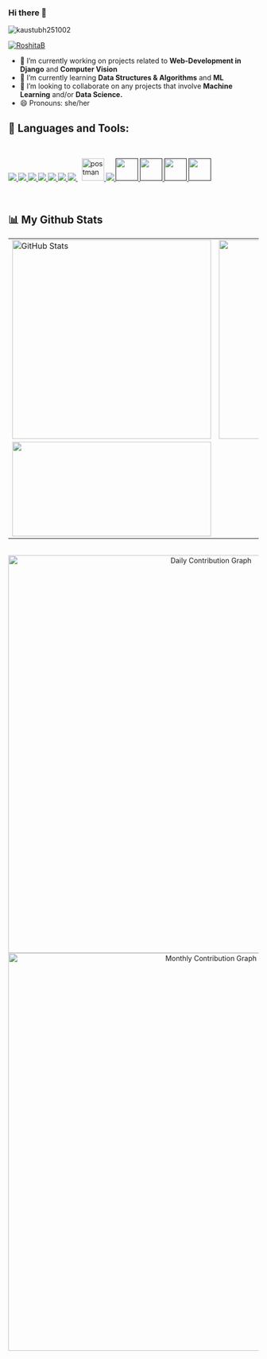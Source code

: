 ### Hi there 👋
<p align="left"> <img src="https://komarev.com/ghpvc/?username=RoshitaB&label=Profile%20views&color=0e75b6&style=flat" alt="kaustubh251002" /> </p>

<p align="left"> <a href="https://github.com/ryo-ma/github-profile-trophy"><img src="https://github-profile-trophy.vercel.app/?username=RoshitaB" alt="RoshitaB" /></a> </p>

<!-- **RoshitaB/RoshitaB** is a ✨ _special_ ✨ repository because its `README.md` (this file) appears on your GitHub profile. -->

- 🔭 I’m currently working on projects related to **Web-Development in Django** and **Computer Vision** 
- 🌱 I’m currently learning **Data Structures & Algorithms** and **ML**
- 👯 I’m looking to collaborate on any projects that involve **Machine Learning** and/or **Data Science.**
- 😄 Pronouns: she/her


## 🚀 Languages and Tools:
<br>

<p align="left"> 
    <a href="https://www.java.com" target="_blank"> <img src="https://img.icons8.com/color/48/000000/java-coffee-cup-logo.png"/> </a>
    <a href="https://developer.mozilla.org/en-US/docs/Web/JavaScript" target="_blank"> <img src="https://img.icons8.com/color/48/000000/javascript.png"/> </a> 
    <a href="https://www.w3.org/html/" target="_blank"> <img src="https://img.icons8.com/color/48/000000/html-5.png"/> </a> 
    <a href="https://www.w3schools.com/css/" target="_blank"> <img src="https://img.icons8.com/color/48/000000/css3.png"/> </a> 
    <a href="https://getbootstrap.com" target="_blank"> <img src="https://img.icons8.com/color/48/000000/bootstrap.png"/> </a> 
    <a href="https://www.python.org" target="_blank"> <img src="https://img.icons8.com/color/48/000000/python.png"/> </a> 
    <a style="padding-right:8px;" href="https://www.mysql.com/" target="_blank"> <img src="https://img.icons8.com/fluent/50/000000/mysql-logo.png"/> </a>
    <a href="https://postman.com" target="_blank"> <img src="https://www.vectorlogo.zone/logos/getpostman/getpostman-icon.svg" alt="postman" width="45" height="45"/> </a>   
    <a href="https://git-scm.com/" target="_blank"> <img src="https://img.icons8.com/color/48/000000/git.png"/> </a> 
    <a href="" target="_blank"> <img src="https://img.icons8.com/color/48/000000/c-plus-plus-logo.png" width="45" height="45"/> </a> 
    <a href="" target="_blank"><img src="https://img.icons8.com/color/48/000000/c-programming.png" width="45" height="45"/> </a> 
    <a href="" target="_blank"><img src="https://img.icons8.com/color/48/000000/postgreesql.png" width="45" height="45"/> </a> 
    <a href="" target="_blank"><img src="https://img.icons8.com/color/50/000000/django.png" width="45" height="45"/> </a> 

</p>
<br/>


## 📊 My Github Stats


<div>
    <p align="center">
        <div align="center">
            <table>
                <tr>
                    <td>
                        <img width=400 src="https://github-readme-streak-stats.herokuapp.com/?user=RoshitaB&&show_icons=true&&theme=algolia"  alt="GitHub Stats" />
                    </td>
                    <td>
                        <img width=400 src="https://github-readme-stats.vercel.app/api?username=RoshitaB&&show_icons=true&theme=algolia">
                    </td>
                </tr>
                <tr>
                    <td>
                        <img width=400 height=190 src="https://github-readme-stats.vercel.app/api/top-langs/?username=RoshitaB&layout=compact&hide_border=false&&show_icons=true&&theme=algolia">
                    </td>
                </tr>
            </table>
            <br>
            <img width="800" height="auto" src="https://activity-graph.herokuapp.com/graph?username=RoshitaB&bg_color=050f2c&color=fff&line=0194dd&point=5194f0&area=true" alt="Daily Contribution Graph" />
            <img src="https://github-profile-summary-cards.vercel.app/api/cards/profile-details?username=RoshitaB&theme=nord_bright"  width="800" height="auto"  alt="Monthly Contribution Graph" >
        </div>
    </p>
</div>



